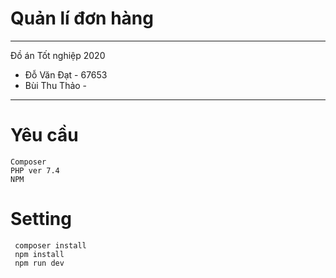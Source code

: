 # Quản lí đơn hàng
----
Đồ án Tốt nghiệp 2020
 - Đỗ Văn Đạt   -   67653
 - Bùi Thu Thảo -        
 
 -------------
 # Yêu cầu
 
    Composer 
    PHP ver 7.4 
    NPM 
# Setting

<code> composer install </code> <br>
<code> npm install </code> <br>
<code> npm run dev </code> <br>


# 
